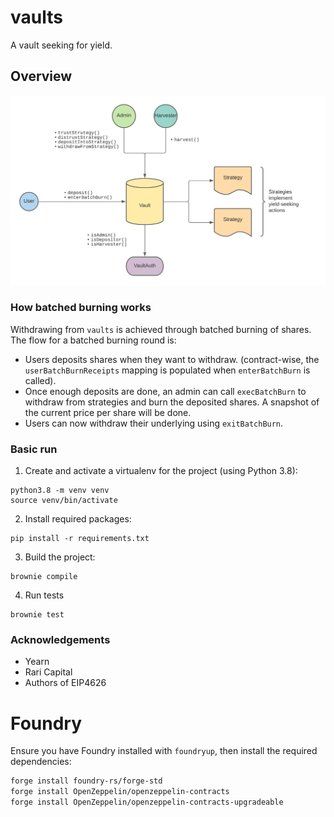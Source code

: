 # vaults

A vault seeking for yield.

## Overview

![](./vaults/overview.png)

### How batched burning works

Withdrawing from `vaults` is achieved through batched burning of shares. The flow for a batched burning round is:

- Users deposits shares when they want to withdraw. (contract-wise, the `userBatchBurnReceipts` mapping is populated when `enterBatchBurn` is called).
- Once enough deposits are done, an admin can call `execBatchBurn` to withdraw from strategies and burn the deposited shares. A snapshot of the current price per share will be done.
- Users can now withdraw their underlying using `exitBatchBurn`.

### Basic run

1. Create and activate a virtualenv for the project (using Python 3.8):

```
python3.8 -m venv venv
source venv/bin/activate
```

2. Install required packages:

```
pip install -r requirements.txt
```


3. Build the project:

```
brownie compile
```

4. Run tests

```
brownie test
```

### Acknowledgements

- Yearn
- Rari Capital
- Authors of EIP4626


# Foundry

Ensure you have Foundry installed with `foundryup`, then install the required dependencies:

```sh
forge install foundry-rs/forge-std
forge install OpenZeppelin/openzeppelin-contracts
forge install OpenZeppelin/openzeppelin-contracts-upgradeable
```
